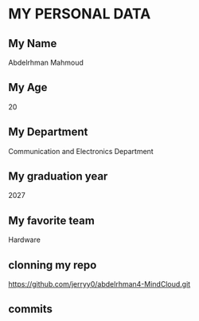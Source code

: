 # MY PERSONAL DATA

## My Name
 Abdelrhman Mahmoud

## My Age
20

## My Department
 Communication and Electronics Department

## My graduation year
 2027

## My favorite team
 Hardware

 ## clonning my repo
 https://github.com/jerryy0/abdelrhman4-MindCloud.git

  ## commits

